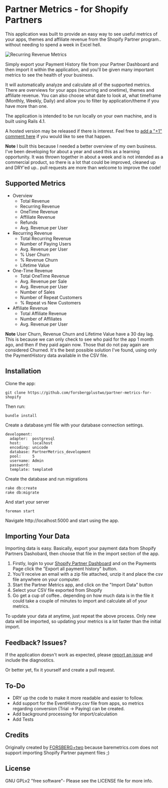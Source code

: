 Partner Metrics - for Shopify Partners
================

This application was built to provide an easy way to see useful metrics of your apps, themes and affiliate revenue from the Shopify Partner program.. without needing to spend a week in Excel hell.

![Recurring Revenue Metrics](https://raw.githubusercontent.com/forsbergplustwo/partner-metrics-for-shopify/master/public/Partner_Metrics_RecurringRevenue.png)


Simply export your Payment History file from your Partner Dashboard and then import it within the application, and you'll be given many important metrics to see the health of your business.

It will automatically analyze and calculate all of the supported metrics. There are overviews for your apps (recurring and onetime), themes and affiliate revenue. You can also choose what date to look at, what timeframe (Monthly, Weekly, Daily) and allow you to filter by application/theme if you have more than one.

The application is intended to be run locally on your own machine, and is built using Rails 4.1.

A hosted version may be released if there is interest. Feel free to [add a "+1" comment here](https://github.com/forsbergplustwo/partner-metrics-for-shopify/issues/1) if you would like to see that happen.

**Note** I built this because I needed a better overview of my own business. I've been developing for about a year and used this as a learning opportunity. It was thrown together in about a week and is not intended as a commercial product, so there is a lot that could be improved, cleaned up and DRY'ed up.. pull requests are more than welcome to improve the code!

Supported Metrics
-----------------

- Overview
  - Total Revenue
  - Recurring Revenue
  - OneTime Revenue
  - Affiliate Revenue
  - Refunds
  - Avg. Revenue per User
- Recurring Revenue
  - Total Recurring Revenue
  - Number of Paying Users
  - Avg. Revenue per User
  - % User Churn
  - % Revenue Churn
  - Lifetime Value
- One-Time Revenue
  - Total OneTime Revenue
  - Avg. Revenue per Sale
  - Avg. Revenue per User
  - Number of Sales
  - Number of Repeat Customers
  - % Repeat vs New Customers
- Affiliate Revenue
  - Total Affiliate Revenue
  - Number of Affiliates
  - Avg. Revenue per User

**Note** User Churn, Revenue Churn and Lifetime Value have a 30 day lag. This is because we can only check to see who paid for the app 1 month ago, and then if they paid again now. Those that do not pay again are considered Churned. It's the best possible solution I've found, using only the PaymentHistory data available in the CSV file.

Installation
------------

Clone the app:

```
git clone https://github.com/forsbergplustwo/partner-metrics-for-shopify
```

Then run:

```
bundle install
```

Create a database.yml file with your database connection settings.

```
development:
  adapter:  postgresql
  host:     localhost
  encoding: unicode
  database: PartnerMetrics_development
  pool:     5
  username: Admin
  password:
  template: template0
```

Create the database and run migrations

```
rake db:create
rake db:migrate
```

And start your server

```
foreman start
```

Navigate http://localhost:5000 and start using the app.

Importing Your Data
-------------------

Importing data is easy. Basically, export your payment data from Shopify Partners Dashobard, then choose that file in the import section of the app.

1. Firstly, login to your [Shopify Partner Dashboard](https://app.shopify.com/services/partners/payments) and on the Payments Page click the "Export all payment history" button.
2. You'll receive an email with a zip file attached, unzip it and place the csv file anywhere on your computer.
3. Start the Partner Metrics app, and click on the "Import Data" button
4. Select your CSV file exported from Shopify
5. Go get a cup of coffee.. depending on how much data is in the file it could take a couple of minutes to import and calculate all of your metrics.

To update your data at anytime, just repeat the above process. Only new data will be imported, so updating your metrics is a lot faster than the initial import.

Feedback? Issues?
--------------------

If the application doesn't work as expected, please [report an issue](https://github.com/forsbergplustwo/partner-metrics-for-shopify/issues)
and include the diagnostics.

Or better yet, fix it yourself and create a pull request.

To-Do
--------
- DRY up the code to make it more readable and easier to follow.
- Add support for the EventHistory.csv file from apps, so metrics regarding conversion (Trial -> Paying) can be created.
- Add background processing for import/calculation
- Add Tests

Credits
----------

Originally created by [FORSBERG+two](http://www.forsbergplustwo.com) because baremetrics.com does not support importing Shopify Partner payment files ;)

License
----------

GNU GPLv2 "free software"- Please see the LICENSE file for more info.
